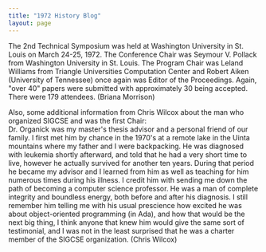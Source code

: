 ```yaml
---
title: "1972 History Blog"
layout: page
---
```


The 2nd Technical Symposium was held at Washington University in St.
Louis on March 24-25, 1972. The Conference Chair was Seymour V. Pollack
from Washington University in St. Louis. The Program Chair was Leland
Williams from Triangle Universities Computation Center and Robert Aiken
(University of Tennessee) once again was Editor of the Proceedings.
Again, "over 40" papers were submitted with approximately 30 being
accepted. There were 179 attendees. (Briana Morrison)

Also, some additional information from Chris Wilcox about the man who
organized SIGCSE and was the first Chair:\
Dr. Organick was my master\'s thesis advisor and a personal friend of
our family. I first met him by chance in the 1970\'s at a remote lake in
the Uinta mountains where my father and I were backpacking. He was
diagnosed with leukemia shortly afterward, and told that he had a very
short time to live, however he actually survived for another ten years.
During that period he became my advisor and I learned from him as well
as teaching for him numerous times during his illness. I credit him with
sending me down the path of becoming a computer science professor. He
was a man of complete integrity and boundless energy, both before and
after his diagnosis. I still remember him telling me with his usual
prescience how excited he was about object-oriented programming (in
Ada), and how that would be the next big thing, I think anyone that knew
him would give the same sort of testimonial, and I was not in the least
surprised that he was a charter member of the SIGCSE organization.
(Chris Wilcox)